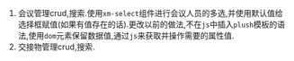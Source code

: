1. 会议管理crud,搜索.使用`xm-select`组件进行会议人员的多选,并使用默认值给选择框赋值(如果有值存在的话).更改以前的做法,不在`js`中插入`plush`模板的语法,使用`dom`元素保留数据值,通过`js`来获取并操作需要的属性值.
2. 交接物管理crud,搜索.